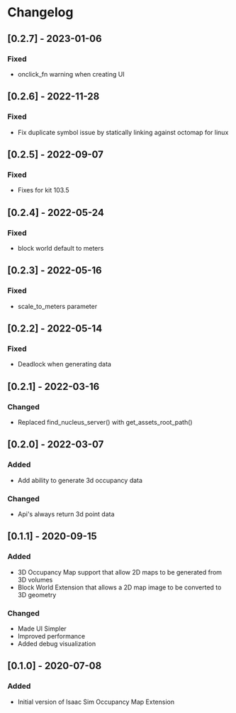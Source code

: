 # Changelog

## [0.2.7] - 2023-01-06
### Fixed
- onclick_fn warning when creating UI

## [0.2.6] - 2022-11-28
### Fixed
- Fix duplicate symbol issue by statically linking against octomap for linux

## [0.2.5] - 2022-09-07
### Fixed
- Fixes for kit 103.5
## [0.2.4] - 2022-05-24

### Fixed
- block world default to meters

## [0.2.3] - 2022-05-16

### Fixed
- scale_to_meters parameter

## [0.2.2] - 2022-05-14

### Fixed
- Deadlock when generating data

## [0.2.1] - 2022-03-16

### Changed
- Replaced find_nucleus_server() with get_assets_root_path()

## [0.2.0] - 2022-03-07

### Added
- Add ability to generate 3d occupancy data

### Changed
- Api's always return 3d point data

## [0.1.1] - 2020-09-15

### Added

- 3D Occupancy Map support that allow 2D maps to be generated from 3D volumes
- Block World Extension that allows a 2D map image to be converted to 3D geometry

### Changed

- Made UI Simpler
- Improved performance
- Added debug visualization

## [0.1.0] - 2020-07-08

### Added
- Initial version of Isaac Sim Occupancy Map Extension
